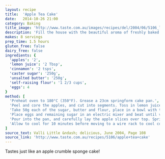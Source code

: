 ```yaml
---
layout: recipe
title:  'Apple Tea Cake'
date:   2014-10-26 21:00
category: Baking
title_image: 'http://www.taste.com.au/images/recipes/del/2004/06/5106_l.jpg'
description: 'Fill the house with the beautiful aroma of freshly baked apple tea cake, then slice and enjoy!'
makes: 8 servings
prep_time: 1.5 hours
gluten_free: false
dairy_free: false
ingredients: {
  'apples': '2',
  'lemon juice': '2 Tbsp',
  'cinnamon': '2 tsps',
  'caster sugar': '250g',
  'unsalted butter': '250g',
  'self-raising flour': '1 2/3 cups',
  'eggs': 4
}
method: [
  'Preheat oven to 180°C (350°F). Grease a 23cm springform cake pan.',
  'Peel and core the apples, and cut into segments. Toss in lemon juice and half the cinnamon, then set aside.',
  'Take 50g each of the sugar, butter and flour, place in a bowl with the remaining cinnamon and rub together with your fingertips.',
  'Place eggs and remaining sugar in an electric mixer and beat until very light and fluffy. Melt remaining butter and pour into egg mixture. Sift in remaining flour, then fold in carefully until combined.',
  'Pour into the pan, and carefully lay the apple slices over top. Sprinkle with the crumble mixture and bake for 50 minutes or until a skewer inserted into the centre comes out clean.',
  'Allow to cool for 10 minutes before moving to a wire rack to cool completely.'
]
source_text: Valli Little &ndash; delicious, June 2004, Page 108
source_link: 'http://www.taste.com.au/recipes/5106/apple+tea+cake'
---
```

Tastes just like an apple crumble sponge cake!
